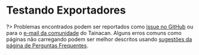 # Testando Exportadores

?> Problemas encontrados podem ser reportados como [issue no GitHub](https://github.com/tainacan/tainacan/issues) ou para o [e-mail da comunidade](tainacan@lists.riseup.net) do Tainacan. Alguns erros comuns como páginas não carregando podem ser melhor descritos usando [sugestões da página de Perguntas Frequentes](#acho-que-encontrei-um-erro-como-devo-proceder).